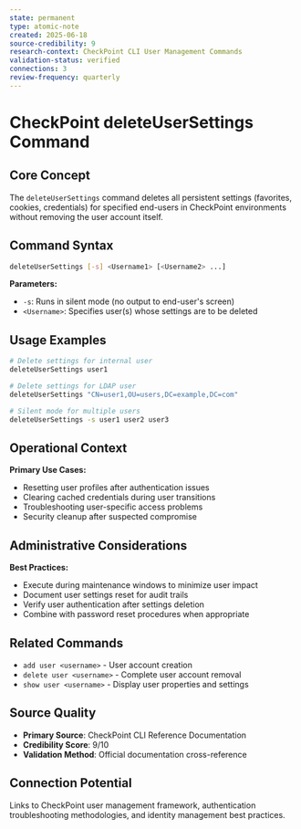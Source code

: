 ```yaml
---
state: permanent
type: atomic-note
created: 2025-06-18
source-credibility: 9
research-context: CheckPoint CLI User Management Commands
validation-status: verified
connections: 3
review-frequency: quarterly
---
```


# CheckPoint deleteUserSettings Command

## Core Concept
The `deleteUserSettings` command deletes all persistent settings (favorites, cookies, credentials) for specified end-users in CheckPoint environments without removing the user account itself.

## Command Syntax
```bash
deleteUserSettings [-s] <Username1> [<Username2> ...]
```

**Parameters:**
- `-s`: Runs in silent mode (no output to end-user's screen)
- `<Username>`: Specifies user(s) whose settings are to be deleted

## Usage Examples
```bash
# Delete settings for internal user
deleteUserSettings user1

# Delete settings for LDAP user
deleteUserSettings "CN=user1,OU=users,DC=example,DC=com"

# Silent mode for multiple users
deleteUserSettings -s user1 user2 user3
```

## Operational Context
**Primary Use Cases:**
- Resetting user profiles after authentication issues
- Clearing cached credentials during user transitions
- Troubleshooting user-specific access problems
- Security cleanup after suspected compromise

## Administrative Considerations
**Best Practices:**
- Execute during maintenance windows to minimize user impact
- Document user settings reset for audit trails
- Verify user authentication after settings deletion
- Combine with password reset procedures when appropriate

## Related Commands
- `add user <username>` - User account creation
- `delete user <username>` - Complete user account removal
- `show user <username>` - Display user properties and settings

## Source Quality
- **Primary Source**: CheckPoint CLI Reference Documentation
- **Credibility Score**: 9/10
- **Validation Method**: Official documentation cross-reference

## Connection Potential
Links to CheckPoint user management framework, authentication troubleshooting methodologies, and identity management best practices.